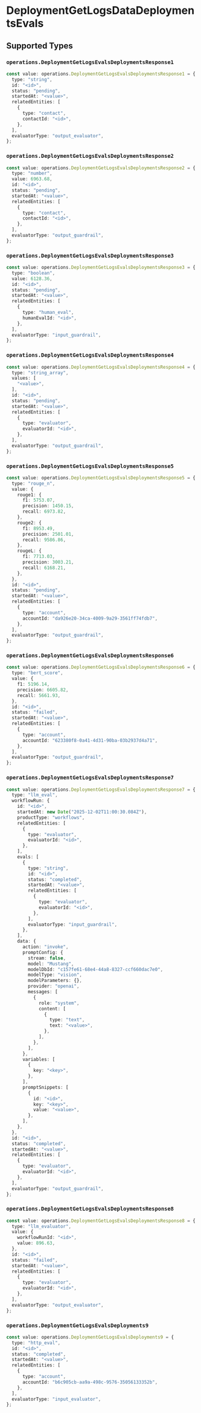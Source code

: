 # DeploymentGetLogsDataDeploymentsEvals


## Supported Types

### `operations.DeploymentGetLogsEvalsDeploymentsResponse1`

```typescript
const value: operations.DeploymentGetLogsEvalsDeploymentsResponse1 = {
  type: "string",
  id: "<id>",
  status: "pending",
  startedAt: "<value>",
  relatedEntities: [
    {
      type: "contact",
      contactId: "<id>",
    },
  ],
  evaluatorType: "output_evaluator",
};
```

### `operations.DeploymentGetLogsEvalsDeploymentsResponse2`

```typescript
const value: operations.DeploymentGetLogsEvalsDeploymentsResponse2 = {
  type: "number",
  value: 6963.68,
  id: "<id>",
  status: "pending",
  startedAt: "<value>",
  relatedEntities: [
    {
      type: "contact",
      contactId: "<id>",
    },
  ],
  evaluatorType: "output_guardrail",
};
```

### `operations.DeploymentGetLogsEvalsDeploymentsResponse3`

```typescript
const value: operations.DeploymentGetLogsEvalsDeploymentsResponse3 = {
  type: "boolean",
  value: 6128.36,
  id: "<id>",
  status: "pending",
  startedAt: "<value>",
  relatedEntities: [
    {
      type: "human_eval",
      humanEvalId: "<id>",
    },
  ],
  evaluatorType: "input_guardrail",
};
```

### `operations.DeploymentGetLogsEvalsDeploymentsResponse4`

```typescript
const value: operations.DeploymentGetLogsEvalsDeploymentsResponse4 = {
  type: "string_array",
  values: [
    "<value>",
  ],
  id: "<id>",
  status: "pending",
  startedAt: "<value>",
  relatedEntities: [
    {
      type: "evaluator",
      evaluatorId: "<id>",
    },
  ],
  evaluatorType: "output_guardrail",
};
```

### `operations.DeploymentGetLogsEvalsDeploymentsResponse5`

```typescript
const value: operations.DeploymentGetLogsEvalsDeploymentsResponse5 = {
  type: "rouge_n",
  value: {
    rouge1: {
      f1: 5753.07,
      precision: 1450.15,
      recall: 6973.82,
    },
    rouge2: {
      f1: 8953.49,
      precision: 2501.01,
      recall: 9586.86,
    },
    rougeL: {
      f1: 7713.03,
      precision: 3003.21,
      recall: 6168.21,
    },
  },
  id: "<id>",
  status: "pending",
  startedAt: "<value>",
  relatedEntities: [
    {
      type: "account",
      accountId: "da926e20-34ca-4009-9a29-3561ff74fdb7",
    },
  ],
  evaluatorType: "output_guardrail",
};
```

### `operations.DeploymentGetLogsEvalsDeploymentsResponse6`

```typescript
const value: operations.DeploymentGetLogsEvalsDeploymentsResponse6 = {
  type: "bert_score",
  value: {
    f1: 5196.14,
    precision: 6605.82,
    recall: 5661.93,
  },
  id: "<id>",
  status: "failed",
  startedAt: "<value>",
  relatedEntities: [
    {
      type: "account",
      accountId: "623380f8-0a41-4d31-90ba-03b2937d4a71",
    },
  ],
  evaluatorType: "output_guardrail",
};
```

### `operations.DeploymentGetLogsEvalsDeploymentsResponse7`

```typescript
const value: operations.DeploymentGetLogsEvalsDeploymentsResponse7 = {
  type: "llm_eval",
  workflowRun: {
    id: "<id>",
    startedAt: new Date("2025-12-02T11:00:30.084Z"),
    productType: "workflows",
    relatedEntities: [
      {
        type: "evaluator",
        evaluatorId: "<id>",
      },
    ],
    evals: [
      {
        type: "string",
        id: "<id>",
        status: "completed",
        startedAt: "<value>",
        relatedEntities: [
          {
            type: "evaluator",
            evaluatorId: "<id>",
          },
        ],
        evaluatorType: "input_guardrail",
      },
    ],
    data: {
      action: "invoke",
      promptConfig: {
        stream: false,
        model: "Mustang",
        modelDbId: "c157fe61-68e4-44a8-8327-ccf660dac7e0",
        modelType: "vision",
        modelParameters: {},
        provider: "openai",
        messages: [
          {
            role: "system",
            content: [
              {
                type: "text",
                text: "<value>",
              },
            ],
          },
        ],
      },
      variables: [
        {
          key: "<key>",
        },
      ],
      promptSnippets: [
        {
          id: "<id>",
          key: "<key>",
          value: "<value>",
        },
      ],
    },
  },
  id: "<id>",
  status: "completed",
  startedAt: "<value>",
  relatedEntities: [
    {
      type: "evaluator",
      evaluatorId: "<id>",
    },
  ],
  evaluatorType: "output_guardrail",
};
```

### `operations.DeploymentGetLogsEvalsDeploymentsResponse8`

```typescript
const value: operations.DeploymentGetLogsEvalsDeploymentsResponse8 = {
  type: "llm_evaluator",
  value: {
    workflowRunId: "<id>",
    value: 896.63,
  },
  id: "<id>",
  status: "failed",
  startedAt: "<value>",
  relatedEntities: [
    {
      type: "evaluator",
      evaluatorId: "<id>",
    },
  ],
  evaluatorType: "output_evaluator",
};
```

### `operations.DeploymentGetLogsEvalsDeployments9`

```typescript
const value: operations.DeploymentGetLogsEvalsDeployments9 = {
  type: "http_eval",
  id: "<id>",
  status: "completed",
  startedAt: "<value>",
  relatedEntities: [
    {
      type: "account",
      accountId: "b6c905cb-aa9a-498c-9576-35056133352b",
    },
  ],
  evaluatorType: "input_evaluator",
};
```


